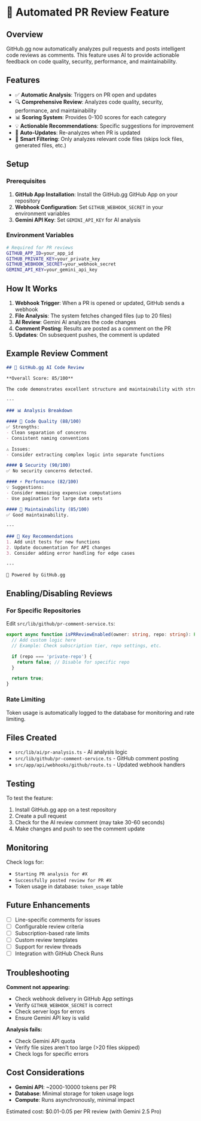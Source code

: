 # 🤖 Automated PR Review Feature

## Overview

GitHub.gg now automatically analyzes pull requests and posts intelligent code reviews as comments. This feature uses AI to provide actionable feedback on code quality, security, performance, and maintainability.

## Features

- ✅ **Automatic Analysis**: Triggers on PR open and updates
- 🔍 **Comprehensive Review**: Analyzes code quality, security, performance, and maintainability
- 📊 **Scoring System**: Provides 0-100 scores for each category
- 💡 **Actionable Recommendations**: Specific suggestions for improvement
- 🔄 **Auto-Updates**: Re-analyzes when PR is updated
- 🎯 **Smart Filtering**: Only analyzes relevant code files (skips lock files, generated files, etc.)

## Setup

### Prerequisites

1. **GitHub App Installation**: Install the GitHub.gg GitHub App on your repository
2. **Webhook Configuration**: Set `GITHUB_WEBHOOK_SECRET` in your environment variables
3. **Gemini API Key**: Set `GEMINI_API_KEY` for AI analysis

### Environment Variables

```bash
# Required for PR reviews
GITHUB_APP_ID=your_app_id
GITHUB_PRIVATE_KEY=your_private_key
GITHUB_WEBHOOK_SECRET=your_webhook_secret
GEMINI_API_KEY=your_gemini_api_key
```

## How It Works

1. **Webhook Trigger**: When a PR is opened or updated, GitHub sends a webhook
2. **File Analysis**: The system fetches changed files (up to 20 files)
3. **AI Review**: Gemini AI analyzes the code changes
4. **Comment Posting**: Results are posted as a comment on the PR
5. **Updates**: On subsequent pushes, the comment is updated

## Example Review Comment

```markdown
## 🚀 GitHub.gg AI Code Review

**Overall Score: 85/100**

The code demonstrates excellent structure and maintainability with strong adherence to best practices...

---

### 📊 Analysis Breakdown

#### 🎨 Code Quality (88/100)
✅ Strengths:
- Clean separation of concerns
- Consistent naming conventions

⚠️ Issues:
- Consider extracting complex logic into separate functions

#### 🔒 Security (90/100)
✅ No security concerns detected.

#### ⚡ Performance (82/100)
💡 Suggestions:
- Consider memoizing expensive computations
- Use pagination for large data sets

#### 🔧 Maintainability (85/100)
✅ Good maintainability.

---

### 🎯 Key Recommendations
1. Add unit tests for new functions
2. Update documentation for API changes
3. Consider adding error handling for edge cases

---

🤖 Powered by GitHub.gg
```

## Enabling/Disabling Reviews

### For Specific Repositories

Edit `src/lib/github/pr-comment-service.ts`:

```typescript
export async function isPRReviewEnabled(owner: string, repo: string): Promise<boolean> {
  // Add custom logic here
  // Example: Check subscription tier, repo settings, etc.

  if (repo === 'private-repo') {
    return false; // Disable for specific repo
  }

  return true;
}
```

### Rate Limiting

Token usage is automatically logged to the database for monitoring and rate limiting.

## Files Created

- `src/lib/ai/pr-analysis.ts` - AI analysis logic
- `src/lib/github/pr-comment-service.ts` - GitHub comment posting
- `src/app/api/webhooks/github/route.ts` - Updated webhook handlers

## Testing

To test the feature:

1. Install GitHub.gg app on a test repository
2. Create a pull request
3. Check for the AI review comment (may take 30-60 seconds)
4. Make changes and push to see the comment update

## Monitoring

Check logs for:
- `Starting PR analysis for #X`
- `Successfully posted review for PR #X`
- Token usage in database: `token_usage` table

## Future Enhancements

- [ ] Line-specific comments for issues
- [ ] Configurable review criteria
- [ ] Subscription-based rate limits
- [ ] Custom review templates
- [ ] Support for review threads
- [ ] Integration with GitHub Check Runs

## Troubleshooting

**Comment not appearing:**
- Check webhook delivery in GitHub App settings
- Verify `GITHUB_WEBHOOK_SECRET` is correct
- Check server logs for errors
- Ensure Gemini API key is valid

**Analysis fails:**
- Check Gemini API quota
- Verify file sizes aren't too large (>20 files skipped)
- Check logs for specific errors

## Cost Considerations

- **Gemini API**: ~2000-10000 tokens per PR
- **Database**: Minimal storage for token usage logs
- **Compute**: Runs asynchronously, minimal impact

Estimated cost: $0.01-0.05 per PR review (with Gemini 2.5 Pro)
